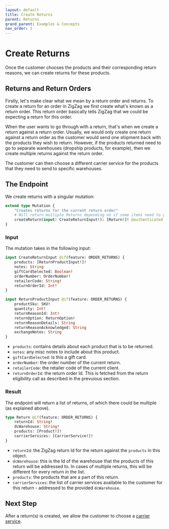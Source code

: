 ```yaml
---
layout: default
title: Create Returns
parent: Returns
grand_parent: Examples & Concepts
nav_order: 2
---
```

# Create Returns
Once the customer chooses the products and their corresponding return reasons, we can create returns 
for these products.

## Returns and Return Orders
Firstly, let's make clear what we mean by a return order and returns. To create a return for an 
order in ZigZag we first create what's known as a return order. This return order basically tells
ZigZag that we could be expecting a return for this order.

When the user wants to go through with a return, that's when we create a return against a return
order. Usually, we would only create one return against a return order as the customer would send
one shipment back with the products they wish to return. However, if the products returned need to 
go to separate warehouses (dropship products, for example), then we create multiple returns against 
the return order. 

The customer can then choose a different carrier service for the products that they need to send
to specific warehouses.

## The Endpoint
We create returns with a singular mutation:

```graphql
extend type Mutation {
    "Creates returns for the current return order"
    # Will return multiple Returns depending on if some items need to go to different warehouses
    createReturn(input: CreateReturnInput!): [Return!]! @authenticated @if(feature: ORDER_RETURNS)
}
```

### Input
The mutation takes in the following input:

```graphql
input CreateReturnInput @if(feature: ORDER_RETURNS) {
    products: [ReturnProductInput!]!
    notes: String
    giftCardSelected: Boolean!
    orderNumber: OrderNumber!
    retailerCode: String!
    returnOrderId: Int!
}

input ReturnProductInput @if(feature: ORDER_RETURNS) {
    productSku: SKU!
    quantity: Int!
    returnReasonId: Int!
    returnOption: ReturnOption!
    returnReasonDetails: String
    returnReasonAcknowledged: String
    exchangeNotes: String
}
```

- `products`: contains details about each product that is to be returned.
- `notes`: any misc notes to include about this product.
- `giftCardSelected`: is this a gift card.
- `orderNumber`: the order number of the current return.
- `retailerCode`: the retailer code of the current client.
- `returnOrderId`: the return order Id. This is fetched from the return eligibility call as 
described in the prevuious section.

### Result
The endpoint will return a list of returns, of which there could be multiple (as explained above).

```graphql
type Return @if(feature: ORDER_RETURNS) {
    returnId: String!
    dcWarehouse: String!
    products: [Product!]!
    carrierServices: [CarrierService!]!
}
```

- `returnId`: the ZigZag return Id for the return against the `products` in this object.
- `dcWarehouse`: this is the Id of the warehouse that the products of this return will be addressed
to. In cases of multiple returns, this will be different for every return in the list.
- `products`: the products that are a part of this return.
- `carrierServices`: the list of carrier services available to the customer for this return - 
addressed to the provided `dcWarehouse`.

## Next Step
After a return(s) is created, we allow the customer to choose a [carrier service](../returns/complete_return.html).
